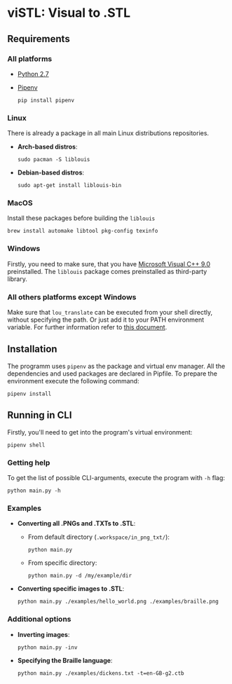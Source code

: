

# **viSTL: Visual to .STL**


## Requirements


### All platforms

-   [Python 2.7](https://www.python.org/downloads/)
-   [Pipenv](https://github.com/pypa/pipenv)

        pip install pipenv


### Linux

There is already a package in all main Linux distributions repositories.

-   **Arch-based distros**:

        sudo pacman -S liblouis

-   **Debian-based distros**:

        sudo apt-get install liblouis-bin


### MacOS

Install these packages before building the `liblouis`

    brew install automake libtool pkg-config texinfo


### Windows

Firstly, you need to make sure, that you have [Microsoft Visual C++ 9.0](http://aka.ms/vcpython27) preinstalled. The `liblouis` package comes preinstalled as third-party library.


### All others platforms except Windows

   Make sure that `lou_translate` can be executed from your shell directly, without specifying the path. Or just add it to your PATH environment variable.
For further information refer to [this document](https://github.com/liblouis/liblouis/blob/master/HACKING).


## Installation

The programm uses `pipenv` as the package and virtual env manager. All the dependencies and used packages are declared in Pipfile. To prepare the environment execute the following command:

    pipenv install


## Running in CLI

Firstly, you'll need to get into the program's virtual environment:

    pipenv shell


### Getting help

To get the list of possible CLI-arguments, execute the program with `-h` flag:

    python main.py -h


### Examples

-   **Converting all .PNGs and .TXTs to .STL**:
    -   From default directory (`.workspace/in_png_txt/`):

            python main.py

    -   From specific directory:

            python main.py -d /my/example/dir

-   **Converting specific images to .STL**:

        python main.py ./examples/hello_world.png ./examples/braille.png


### Additional options

-   **Inverting images**:

        python main.py -inv

-   **Specifying the Braille language**:

        python main.py ./examples/dickens.txt -t=en-GB-g2.ctb
